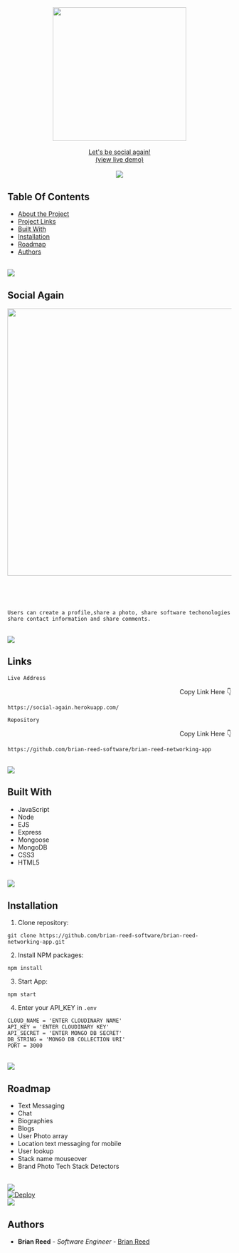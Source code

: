 <br/>
<p align="center">
  <h3 align="center">  
    <a href="http://social-again.herokuapp.com/" target="_blank">
      <img src="https://res.cloudinary.com/at100dev/image/upload/v1628713361/social_again_l9lsgr.svg" width="300px">
   
</h3>

  <p align="center">
    Let's be social again!
    <br/>
      (view live demo)
     </a>
    <br/>
    <br/>
<img src="https://raw.githubusercontent.com/andreasbm/readme/master/assets/lines/colored.png">
  </p>
</p>

## Table Of Contents

* [About the Project](#Social-Again)
* [Project Links](#links)
* [Built With](#built-with)
* [Installation](#installation)
* [Roadmap](#roadmap)
* [Authors](#authors)

<br/>
  <img src="https://raw.githubusercontent.com/andreasbm/readme/master/assets/lines/colored.png">
<br/>

## Social Again
  <p align="center">
<a href="http://social-again.herokuapp.com/" target="_blank">
<img width="600px" src="https://repository-images.githubusercontent.com/370849781/d3bf52de-6d67-4a73-9b17-616e31d05fbf">
</a>
</p>
<br>
<br>

```Social Again is a social networking application for software technology enthusiasts to be social again.

Users can create a profile,share a photo, share software techonologies share contact information and share comments.
```


<br/>
  <img src="https://raw.githubusercontent.com/andreasbm/readme/master/assets/lines/colored.png">
<br/>

## Links

```Live Address```
<p align="right">Copy Link Here 👇 </p>

```
https://social-again.herokuapp.com/
```

```Repository```
<p align="right">Copy Link Here 👇 </p>

```
https://github.com/brian-reed-software/brian-reed-networking-app
```

<br/>
  <img src="https://raw.githubusercontent.com/andreasbm/readme/master/assets/lines/colored.png">
<br/>


## Built With

* JavaScript
* Node
* EJS
* Express
* Mongoose
* MongoDB
* CSS3
* HTML5


 <br/>
    <img src="https://raw.githubusercontent.com/andreasbm/readme/master/assets/lines/colored.png">
 <br/>


## Installation


1. Clone repository:

```
git clone https://github.com/brian-reed-software/brian-reed-networking-app.git
```

2. Install NPM packages:

```
npm install
```

3. Start App:

```
npm start
```

4. Enter your API_KEY in `.env`

```JS
CLOUD_NAME = 'ENTER CLOUDINARY NAME'
API_KEY = 'ENTER CLOUDINARY KEY'
API_SECRET = 'ENTER MONGO DB SECRET'
DB_STRING = 'MONGO DB COLLECTION URI'
PORT = 3000
```
 <br/>
    <img src="https://raw.githubusercontent.com/andreasbm/readme/master/assets/lines/colored.png">
 <br/>

##  Roadmap

  
* Text Messaging 
* Chat
* Biographies
* Blogs
* User Photo array
* Location text messaging for mobile
* User lookup
* Stack name mouseover
* Brand Photo Tech Stack Detectors

<br/>
  <img src="https://raw.githubusercontent.com/andreasbm/readme/master/assets/lines/colored.png">
<br/>

<a href="https://heroku.com/deploy">
  <img src="https://www.herokucdn.com/deploy/button.svg" alt="Deploy">
</a>

<br/>
  <img src="https://raw.githubusercontent.com/andreasbm/readme/master/assets/lines/colored.png">
<br/>


## Authors

* **Brian Reed** - *Software Engineer* - [Brian Reed](https://brian-reed.me)


